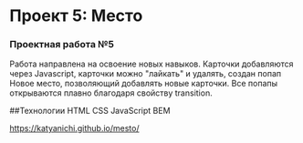 # Проект 5: Место

### Проектная работа №5
Работа направлена на освоение новых навыков. Карточки добавляются через Javascript, карточки можно "лайкать" и удалять, создан попап Новое место, позволяющий добавлять новые карточки. Все попапы открываются плавно благодаря свойству transition.

##Технологии
HTML
CSS
JavaScript
BEM

https://katyanichi.github.io/mesto/
